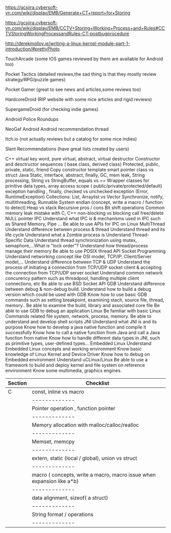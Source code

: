 https://gcsjira.cybersoft-vn.com/wiki/display/EMB/Generate+CT+report+for+Storing

https://gcsjira.cybersoft-vn.com/wiki/display/EMB/CCTV+Storing+Working+Process+and+Rules#CCTVStoringWorkingProcessandRules-CT-postbugprocedure

http://derekmolloy.ie/writing-a-linux-kernel-module-part-1-introduction/#prettyPhoto

TouchArcade (some IOS games reviewed by them are available for Android too)

Pocket Tactics (detailed reviews,the sad thing is that they mostly review strategy/RPG/puzzle games)

Pocket Gamer (great to see news and articles,some reviews too)

HardcoreDroid (RIP website with some nice articles and rigid reviews)

SupergameDroid (for checking indie games)

Android Police Roundups

NeoGaf Android Android recommendation thread

Itch.io (not actually reviews but a catalog for some nice indies)

Slant Recommendations (have great lists created by users)


C++	virtual key word, pure virtual, abstract, virtual destructor
Constructor and desctructor sequences ( base class, derived class)
Protected, public, private, static, friend
Copy constructor
template
smart pointer
class vs struct
Java	Static, interface, abstract, finally, GC, mem leak, 
String processing, String vs StringBuffer, equals vs ==
Wrapper classes for prinitive data types, array
access scope ( public/private/protected/default)
exception handling , finally, checked vs unchecked exception (Error, RuntimeException)
Collections: List, Arraylist vs Vector
Synchronize, notify, multithreading, Runnable
System	endian (concept, write a macro / function to detect)
Heap vs stack
Recursive pros / cons
Bit shift operations
Common memory leak mistake with C, C++
non-blocking vs blocking call
free/delete NULL pointer
IPC	Understand what IPC is & mechanisms used in IPC such as Shared Memory, Pipe …
Be able to use APIs for IPC on Linux
MultiThread	Understand difference between process & thread
Understand thread and its life cycle
Understand what a Zombie process is
Understand Thread-Specific Data
Understand thread synchronization using mutex, semaphore,…What is "lock order"?
Understand how thread/process manage their memory
Be able to use POSIX thread API
Socket Programming	Understand networking concept like OSI model, TCP/IP, Client/Server model,…
Understand difference between TCP & UDP
Understand the process of initiating a connection from TCP/UDP socket client & accepting the connection from TCP/UDP server socket
Understand common network concurency pattern such as threadpool, handling multiple client connections, etc
Be able to use BSD Socket API
GDB	Understand difference between debug & non-debug build.
Understand how to build a debug version which could be used with GDB
Know how to use basic GDB commands such as setting breakpoint, examining stach, source file, thread, memory..
Be able to examine the build, library and associated core file
Be able to use GDB to debug an application
Linux	Be familiar with basic Linux Commands related file system, network, process, memory.
Be able to understand and develop shell scripts 
JNI	Understand what JNI is and its purpose
Know how to develop a java native function and compile it successfully
Know how to call a native function from Java and call a Java function from native
Know how to handle different data types in JNI, such as primitive types, user-defined types…
Embedded Linux	Understand Embedded Linux concepts and working environment
Know basic knowledge of Linux Kernel and Device Driver
Know how to debug on Embedded environment
Understand uCLinux/Linux
Be able to use a framework to build and deploy kernel and file system on reference environment
Know some multimedia, graphics engines.

| Section  | Checklist |
| ------------- | ------------- |
| C  | const, inline vs macro  |
|    | ------------- |
|    | Pointer operation , function pointer  |
|    | ------------- |
|    | Memory allocation with malloc/calloc/realloc  |
|    | ------------- |
|    | Memset, memcpy  |
|    | ------------- |
|    | extern, static (local / global), union vs struct  |
|    | ------------- |
|    | macro ( concepts, write a macro, macro issue when expansion like a\*b)  |
|    | ------------- |
|    | data alignment, sizeof( a struct)  |
|    | ------------- |
|    | String format / operations  |
|    | ------------- |







